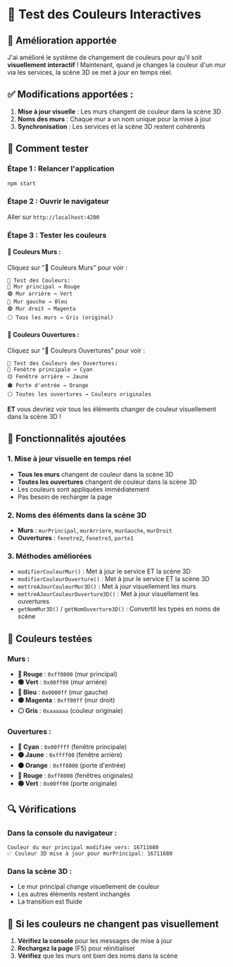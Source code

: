 # 🎨 Test des Couleurs Interactives

## 🎯 **Amélioration apportée**

J'ai amélioré le système de changement de couleurs pour qu'il soit **visuellement interactif** ! Maintenant, quand je changes la couleur d'un mur via les services, la scène 3D se met à jour en temps réel.

## ✅ **Modifications apportées :**

1. **Mise à jour visuelle** : Les murs changent de couleur dans la scène 3D
2. **Noms des murs** : Chaque mur a un nom unique pour la mise à jour
3. **Synchronisation** : Les services et la scène 3D restent cohérents

## 🚀 **Comment tester**

### **Étape 1 : Relancer l'application**
```bash
npm start
```

### **Étape 2 : Ouvrir le navigateur**
Aller sur `http://localhost:4200`

### **Étape 3 : Tester les couleurs**

#### **🎨 Couleurs Murs :**
Cliquez sur "🎨 Couleurs Murs" pour voir :

```
🎨 Test des Couleurs:
🔴 Mur principal → Rouge
🟢 Mur arrière → Vert  
🔵 Mur gauche → Bleu
🟣 Mur droit → Magenta
⚪ Tous les murs → Gris (original)
```

#### **🚪 Couleurs Ouvertures :**
Cliquez sur "🚪 Couleurs Ouvertures" pour voir :

```
🚪 Test des Couleurs des Ouvertures:
🔵 Fenêtre principale → Cyan
🟡 Fenêtre arrière → Jaune
🟠 Porte d'entrée → Orange
⚪ Toutes les ouvertures → Couleurs originales
```

**ET** vous devriez voir tous les éléments changer de couleur visuellement dans la scène 3D ! 

## 🔧 **Fonctionnalités ajoutées**

### **1. Mise à jour visuelle en temps réel**
- **Tous les murs** changent de couleur dans la scène 3D
- **Toutes les ouvertures** changent de couleur dans la scène 3D
- Les couleurs sont appliquées immédiatement
- Pas besoin de recharger la page

### **2. Noms des éléments dans la scène 3D**
- **Murs** : `murPrincipal`, `murArriere`, `murGauche`, `murDroit`
- **Ouvertures** : `fenetre2`, `fenetre3`, `porte1`

### **3. Méthodes améliorées**
- `modifierCouleurMur()` : Met à jour le service ET la scène 3D
- `modifierCouleurOuverture()` : Met à jour le service ET la scène 3D
- `mettreAJourCouleurMur3D()` : Met à jour visuellement les murs
- `mettreAJourCouleurOuverture3D()` : Met à jour visuellement les ouvertures
- `getNomMur3D()` / `getNomOuverture3D()` : Convertit les types en noms de scène

## 🎨 **Couleurs testées**

### **Murs :**
- **🔴 Rouge** : `0xff0000` (mur principal)
- **🟢 Vert** : `0x00ff00` (mur arrière)  
- **🔵 Bleu** : `0x0000ff` (mur gauche)
- **🟣 Magenta** : `0xff00ff` (mur droit)
- **⚪ Gris** : `0xaaaaaa` (couleur originale)

### **Ouvertures :**
- **🔵 Cyan** : `0x00ffff` (fenêtre principale)
- **🟡 Jaune** : `0xffff00` (fenêtre arrière)
- **🟠 Orange** : `0xff8000` (porte d'entrée)
- **🔴 Rouge** : `0xff0000` (fenêtres originales)
- **🟢 Vert** : `0x00ff00` (porte originale)

## 🔍 **Vérifications**

### **Dans la console du navigateur :**
```
Couleur du mur principal modifiée vers: 16711680
✅ Couleur 3D mise à jour pour murPrincipal: 16711680
```

### **Dans la scène 3D :**
- Le mur principal change visuellement de couleur
- Les autres éléments restent inchangés
- La transition est fluide

## 🚨 **Si les couleurs ne changent pas visuellement**

1. **Vérifiez la console** pour les messages de mise à jour
2. **Rechargez la page** (F5) pour réinitialiser
3. **Vérifiez** que les murs ont bien des noms dans la scène

